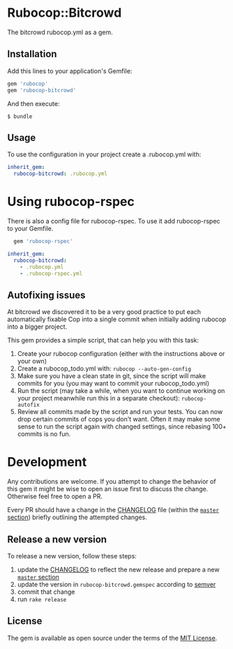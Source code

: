 # Rubocop::Bitcrowd

The bitcrowd rubocop.yml as a gem.

## Installation

Add this lines to your application's Gemfile:

```ruby
gem 'rubocop'
gem 'rubocop-bitcrowd'
```

And then execute:

    $ bundle

## Usage

To use the configuration in your project create a .rubocop.yml with:

```yml
inherit_gem:
  rubocop-bitcrowd: .rubocop.yml
```

# Using rubocop-rspec

There is also a config file for rubocop-rspec. To use it add rubocop-rspec to your Gemfile.
```ruby
  gem 'rubocop-rspec'
```

```yml
inherit_gem:
  rubocop-bitcrowd:
    - .rubocop.yml
    - .rubocop-rspec.yml
```

## Autofixing issues

At bitcrowd we discovered it to be a very good practice to put each automatically fixable Cop into a single commit when initially adding rubocop into a bigger project.

This gem provides a simple script, that can help you with this task:

1. Create your rubocop configuration (either with the instructions above or your own)
2. Create a rubocop_todo.yml with: `rubocop --auto-gen-config`
3. Make sure you have a clean state in git, since the script will make commits for you (you may want to commit your rubocop_todo.yml)
4. Run the script (may take a while, when you want to continue working on your project meanwhile run this in a separate checkout): `rubocop-autofix`
5. Review all commits made by the script and run your tests. You can now drop certain commits of cops you don't want. Often it may make some sense to run the script again with changed settings, since rebasing 100+ commits is no fun.

# Development

Any contributions are welcome. If you attempt to change the behavior of this gem it might be wise to open an issue first to discuss the change. Otherwise feel free to open a PR.

Every PR should have a change in the [CHANGELOG](./CHANGELOG.md) file (within the [`master` section](./CHANGELOG.md#master)) briefly outlining the attempted changes.

## Release a new version

To release a new version, follow these steps:

1. update the [CHANGELOG](./CHANGELOG.md) to reflect the new release and prepare a new [`master` section](./CHANGELOG.md#master)
2. update the version in `rubocop-bitcrowd.gemspec` according to [semver](https://semver.org/)
3. commit that change
4. run `rake release`

## License

The gem is available as open source under the terms of the [MIT License](http://opensource.org/licenses/MIT).
